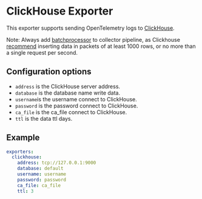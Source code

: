 # ClickHouse Exporter

This exporter supports sending OpenTelemetry logs to [ClickHouse](https://clickhouse.com/).

Note:
Always add [batchprocessor](https://github.com/open-telemetry/opentelemetry-collector/tree/main/processor/batchprocessor) to collector pipeline, as Clickhouse [recommend](https://clickhouse.com/docs/en/introduction/performance/#performance-when-inserting-data ) inserting data in packets of at least 1000 rows, or no more than a single request per second.

## Configuration options

- `address` is the ClickHouse server address.
- `database` is the database name write data.
- `username`is the username connect to ClickHouse.
- `password` is the password connect to ClickHouse.
- `ca_file` is the ca_file connect to ClickHouse.
- `ttl` is the data ttl days.

## Example

```yaml
exporters:
  clickhouse:
    address: tcp://127.0.0.1:9000
    database: default
    username: username
    password: password
    ca_file: ca_file
    ttl: 3
```
